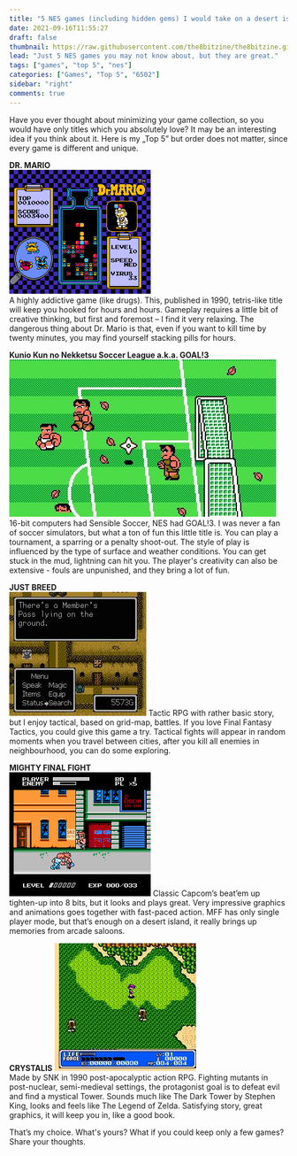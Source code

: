 ```yaml
---
title: "5 NES games (including hidden gems) I would take on a desert island"
date: 2021-09-16T11:55:27
draft: false
thumbnail: https://raw.githubusercontent.com/the8bitzine/the8bitzine.github.io/media/media/2021/just_breed.png
lead: "Just 5 NES games you may not know about, but they are great."
tags: ["games", "top 5", "nes"]
categories: ["Games", "Top 5", "6502"]
sidebar: "right"
comments: true
---
```



Have you ever thought about minimizing your game collection, so you would have only titles which you absolutely love? It may be an interesting idea if you think about it. Here is my „Top 5” but order does not matter, since every game is different and unique.  
  
**DR. MARIO**  
<img src="https://raw.githubusercontent.com/the8bitzine/the8bitzine.github.io/media/media/2021/Dr_mario_screenshot.gif" alt="Dr. Mario NES screenshot" class="post_img_center">  
A highly addictive game (like drugs). This, published in 1990, tetris-like title will keep you hooked for hours and hours. Gameplay requires a little bit of creative thinking, but first and foremost – I find it very relaxing. The dangerous thing about Dr. Mario is that, even if you want to kill time by twenty minutes, you may find yourself stacking pills for hours. 
  
**Kunio Kun no Nekketsu Soccer League a.k.a. GOAL!3**  
<img src="https://raw.githubusercontent.com/the8bitzine/the8bitzine.github.io/media/media/2021/goal3.jpg" alt="Goal 3 NES screenshot" class="post_img_center"> 
16-bit computers had Sensible Soccer, NES had GOAL!3. I was never a fan of soccer simulators, but what a ton of fun this little title is. You can play a tournament, a sparring or a penalty shoot-out. The style of play is influenced by the type of surface and weather conditions. You can get stuck in the mud, lightning can hit you. The player's creativity can also be extensive - fouls are unpunished, and they bring a lot of fun.  
  
**JUST BREED**  
<img src="https://raw.githubusercontent.com/the8bitzine/the8bitzine.github.io/media/media/2021/just_breed_intext.jpg" alt="Just Breed NES screenshot" class="post_img_center"> 
Tactic RPG with rather basic story, but I enjoy tactical, based on grid-map, battles. If you love Final Fantasy Tactics, you could give this game a try. Tactical fights will appear in random moments when you travel between cities, after you kill all enemies in neighbourhood, you can do some exploring.  
  
**MIGHTY FINAL FIGHT**  
<img src="https://raw.githubusercontent.com/the8bitzine/the8bitzine.github.io/media/media/2021/Mighty_Final_Fight_gameplay.png" alt="Mighty Final Fight NES gameplay screenshot" class="post_img_center"> 
Classic Capcom’s beat’em up tighten-up into 8 bits, but it looks and plays great. Very impressive graphics and animations goes together with fast-paced action. MFF has only single player mode, but that’s enough on a desert island, it really brings up memories from arcade saloons.  
  
**CRYSTALIS**
<img src="https://raw.githubusercontent.com/the8bitzine/the8bitzine.github.io/media/media/2021/crystalis.jpg" alt="Crystalis NES screenshot" class="post_img_center">    
Made by SNK in 1990 post-apocalyptic action RPG. Fighting mutants in post-nuclear, semi-medieval settings, the protagonist goal is to defeat evil and find a mystical Tower. Sounds much like The Dark Tower by Stephen King, looks and feels like The Legend of Zelda. Satisfying story, great graphics, it will keep you in, like a good book.  
  
That’s my choice. What's yours? What if you could keep only a few games? Share your thoughts.
